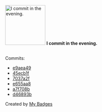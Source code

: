 <img src="https://my-badges.github.io/my-badges/evening-commits.png" alt="I commit in the evening." title="I commit in the evening." width="128">
<strong>I commit in the evening.</strong>
<br><br>

Commits:

- <a href="https://github.com/Siddhant-K-code/mintlify-docs/commit/e9aea49ec3f36f1d0ab62e3e3872f71ee71b1607">e9aea49</a>
- <a href="https://github.com/Siddhant-K-code/github-contribution-tracker/commit/45ecb1f1d5ef10f9bdf1ef17495d09b85c747d33">45ecb1f</a>
- <a href="https://github.com/Siddhant-K-code/github-contribution-tracker/commit/7037a2fba4b8dd40686414cc9e7d35f231808b71">7037a2f</a>
- <a href="https://github.com/Siddhant-K-code/github-contribution-tracker/commit/e655aa8a1f271971f107a8697bfeb83585f236e9">e655aa8</a>
- <a href="https://github.com/Siddhant-K-code/github-contribution-tracker/commit/a7f708b674859c163beb4e2f6d4c803c0d851068">a7f708b</a>
- <a href="https://github.com/Siddhant-K-code/openfga/commit/d46893bc95b2423c3aa16e35cd56c6ed4006e475">d46893b</a>


Created by <a href="https://github.com/my-badges/my-badges">My Badges</a>